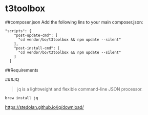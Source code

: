 # t3toolbox

##composer.json
Add the following lins to your main composer.json:

```
"scripts": {
    "post-update-cmd": [
      "cd vendor/bo/t3toolbox && npm update --silent"
    ],
    "post-install-cmd": [
      "cd vendor/bo/t3toolbox && npm update --silent"
    ]
  }
``` 

##Requirements

###JQ
> jq is a lightweight and flexible command-line JSON processor.

`brew install jq`

https://stedolan.github.io/jq/download/



